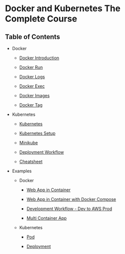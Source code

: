 # Docker and Kubernetes The Complete Course

## Table of Contents

- Docker

  - [Docker Introduction](docs/docker-introduction.md)

  - [Docker Run](docs/docker-run.md)

  - [Docker Logs](docs/docker-logs.md)

  - [Docker Exec](docs/docker-exec.md)

  - [Docker Images](docs/docker-images.md)

  - [Docker Tag](docs/docker-tag.md)

- Kubernetes
  
  - [Kubernetes](docs/kubernetes.md)

  - [Kubernetes Setup](docs/kubernetes-setup.md)

  - [Minikube](docs/minikube.md)

  - [Deployment Workflow](docs/workflow.md)

  - [Cheatsheet](docs/kubernetes-cheatsheet.md)

- Examples

  - Docker

    - [Web App in Container](examples/nodejs/README.md)

    - [Web App in Container with Docker Compose](examples/nodejs-hits-count/README.md)

    - [Development Workflow - Dev to AWS Prod](examples/workflow/README.md)

    - [Multi Container App](examples/multi/README.md)

  - Kubernetes

    - [Pod](examples/pod/README.md)

    - [Deployment](examples/deployment/README.md)